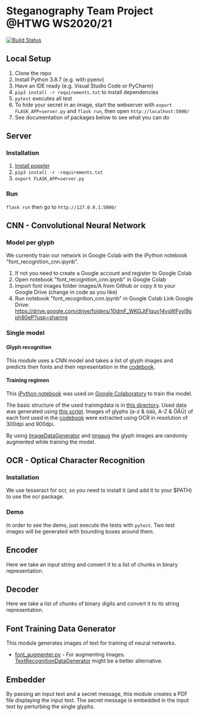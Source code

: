 # Steganography Team Project @HTWG WS2020/21
[![Build Status](https://travis-ci.com/steganographie-HTWG/steganographie.svg?branch=master)](https://travis-ci.com/github/steganographie-HTWG/steganographie)

## Local Setup
1. Clone the repo
2. Install Python 3.8.7 (e.g. with pyenv)
3. Have an IDE ready (e.g. Visual Studio Code or PyCharm)
4. `pip3 install -r requirements.txt` to install dependencies
5. `pytest` executes all test
6. To hide your secret in an image, start the webserver with `export FLASK_APP=server.py` and `flask run`, then open `http://localhost:5000/`
7. See documentation of packages below to see what you can do

## Server
### Installation
1. [Install poppler](https://github.com/Belval/pdf2image#how-to-install)
2. `pip3 install -r -requirements.txt`
3. `export FLASK_APP=server.py`

### Run
`flask run` then go to `http://127.0.0.1:5000/`

## CNN - Convolutional Neural Network

### Model per glyph
We currently train our network in Google Colab with the iPython notebook "font_recognition_cnn.ipynb".
1. If not you need to create a Google account and register to Google Colab
2. Open notebook "font_recognition_cnn.ipynb" in Google Colab
3. Import font images folder images/A from Github or copy it to your Google Drive (change in code as you like)
4. Run notebook "font_recognition_cnn.ipynb" in Google Colab
Link Google Drive: https://drive.google.com/drive/folders/10dmF_WKGJtFlquv14vsWFyvI9sph80eP?usp=sharing

### Single model

#### Glyph recognition

This module uses a CNN model and takes a list of glyph images and predicts their fonts and their representation in the [codebook](https://github.com/steganographie-HTWG/steganographie/blob/9109e9f13cab8d682a8d3a4db023def78ceaa9d2/embedder/embedder.py#L5).

#### Training regimen
This [iPython notebook](cnn/single_model/training_regimen/train_cnn_single_model.ipynb) was used on [Google Colaboratory](https://colab.research.google.com/notebook) to train the model.

The basic structure of the used trainingdata is in [this directory](cnn/single_model/training_regimen/ocr_fonts). Used data was generated using [this script](https://github.com/steganographie-HTWG/steganographie/blob/traindata_with_ocr/font_trainingsdata_generator/extract_with_ocr.py).
Images of glyphs (a-z & öäü, A-Z & ÖÄÜ) of each font used in the [codebook](https://github.com/steganographie-HTWG/steganographie/blob/9109e9f13cab8d682a8d3a4db023def78ceaa9d2/embedder/embedder.py#L5) were extracted using OCR in resolution of 300dpi and 900dpi.

By using [ImageDataGenerator](https://www.tensorflow.org/api_docs/python/tf/keras/preprocessing/image/ImageDataGenerator) and [imgaug](https://github.com/aleju/imgaug) the glyph images are randomly augmented while training the model.

## OCR - Optical Character Recognition
### Installation
We use tesseract for ocr, so you need to install it (and add it to your $PATH) to use the ocr package.
### Demo
In order to see the demo, just execute the tests with `pytest`. Two test images will be generated with bounding boxes around them.

## Encoder
Here we take an input string and convert it to a list of chunks in binary representation.

## Decoder
Here we take a list of chunks of binary digits and convert it to its string representation.

## Font Training Data Generator
This module generates images of text for training of neural networks.
- [font_augmenter.py](font_trainingsdata_generator/font_augmenter.py) - For augmenting images. [TextRecognitionDataGenerator](https://github.com/Belval/TextRecognitionDataGenerator) might be a better alternative.

## Embedder
By passing an input text and a secret message, this module creates a PDF file displaying the input text.
The secret message is embedded in the input text by perturbing the single glyphs.
